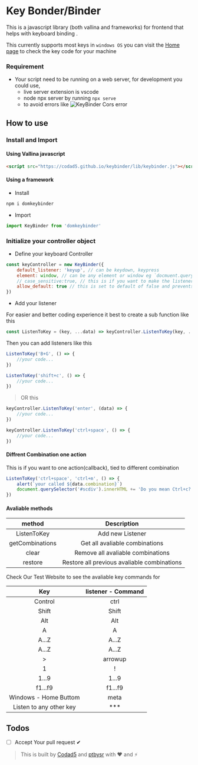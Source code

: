 # Key Bonder/Binder

This is a javascript library (both vallina and frameworks) for frontend that helps with keyboard binding .

This currently supports most keys in `windows OS` you can visit the [Home page](https://codad5.github.io/keybinder/) to check the key code for your machine

### Requirement

- Your script need to be running on a web server, for development you could use,
  - live server extension is vscode
  - node npx server by running `npx serve`
  - to avoid errors like
  ![KeyBinder Cors error](.git/img/cors-error.png)

## How to use

### Install and Import

#### Using Vallina javascript

```html
<script src="https://codad5.github.io/keybinder/lib/keybinder.js"></script>
```

#### Using a framework

- Install

```bash
npm i domkeybinder
```

- Import

```js
import KeyBinder from 'domkeybinder'
```

### Initialize your controller object

- Define your keyboard Controller

```js
const keyController = new KeyBinder({
    default_listener: 'keyup', // can be keydown, keypress
    element: window, // can be any element or window eg `docmuent.querySelector('.myeditor')
    // case_sensitive:true, // this is if you want to make the listener case sensitive
    allow_default: true // this is set to default of false and prevents any default keyboard action
})
```

- Add your listener

For easier and better coding experience it best to create a sub function like this

```js
const ListenToKey = (key, ...data) => keyController.ListenToKey(key, ...data)
```

Then you can add listeners like this

```js
ListenToKey('B+G', () => {
    //your code...
})

ListenToKey('shift+c', () => {
    //your code...
})

```

> OR this

```js
keyController.ListenToKey('enter', (data) => {
    //your code...
})

keyController.ListenToKey('ctrl+space', () => {
    //your code...
})
```

#### Diffrent Combination one action

This is if you want to one action(callback), tied to different combination

```js
ListenToKey('ctrl+space', 'ctrl+m', () => {
    alert(`your called ${data.combination}`)
    document.querySelector('#scdiv').innerHTML += 'Do you mean Ctrl+c? try Ctrl+c'
})
```

#### Avaliable methods

| method | Description |
| :---: | :---: |
| ListenToKey | Add new Listener |
| getCombinations | Get all avaliable combinations|
| clear | Remove all avaliable combinations|
| restore | Restore all previous avaliable combinations|

Check Our Test Website to see the avaliable key commands for

| Key | listener - Command |
| :---: | :---: |
| Control | ctrl |
| Shift | Shift |
| Alt | Alt |
| A | A |
| A...Z | A...Z |
| A...Z | A...Z |
| > | arrowup |
1 | !
1...9 | 1...9
f1...f9 | f1...f9
Windows - Home Buttom | meta
| Listen to any other key | ***

## Todos

- [ ] Accept Your pull request ✔

> This is built by [Codad5](https://github.com/codad5) and [ptbysr](https://github.com/ptbysr) with ❤ and ⚡
